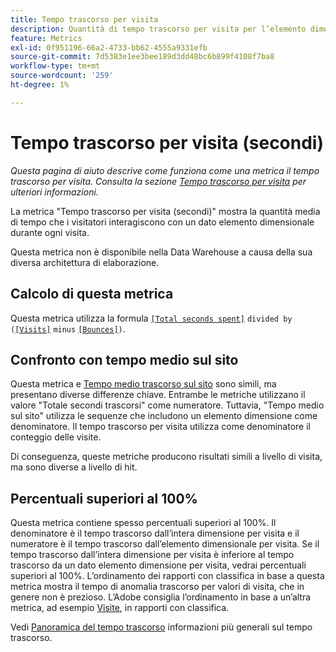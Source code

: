 ```yaml
---
title: Tempo trascorso per visita
description: Quantità di tempo trascorso per visita per l’elemento dimensione.
feature: Metrics
exl-id: 0f951196-66a2-4733-bb62-4555a9331efb
source-git-commit: 7d5383e1ee3bee189d3dd48bc6b899f4108f7ba8
workflow-type: tm+mt
source-wordcount: '259'
ht-degree: 1%

---
```


# Tempo trascorso per visita (secondi)

*Questa pagina di aiuto descrive come funziona come una metrica il tempo trascorso per visita. Consulta la sezione [Tempo trascorso per visita](../dimensions/time-spent-per-visit.md) per ulteriori informazioni.*

La metrica &quot;Tempo trascorso per visita (secondi)&quot; mostra la quantità media di tempo che i visitatori interagiscono con un dato elemento dimensionale durante ogni visita.

Questa metrica non è disponibile nella Data Warehouse a causa della sua diversa architettura di elaborazione.

## Calcolo di questa metrica

Questa metrica utilizza la formula [`[Total seconds spent]`](total-seconds-spent.md) `divided by (`[`[Visits]`](visits.md) `minus` [`[Bounces]`](bounces.md)`)`.

## Confronto con tempo medio sul sito

Questa metrica e [Tempo medio trascorso sul sito](average-time-on-site.md) sono simili, ma presentano diverse differenze chiave. Entrambe le metriche utilizzano il valore &quot;Totale secondi trascorsi&quot; come numeratore. Tuttavia, &quot;Tempo medio sul sito&quot; utilizza le sequenze che includono un elemento dimensione come denominatore. Il tempo trascorso per visita utilizza come denominatore il conteggio delle visite.

Di conseguenza, queste metriche producono risultati simili a livello di visita, ma sono diverse a livello di hit.

## Percentuali superiori al 100%

Questa metrica contiene spesso percentuali superiori al 100%. Il denominatore è il tempo trascorso dall’intera dimensione per visita e il numeratore è il tempo trascorso dall’elemento dimensionale per visita. Se il tempo trascorso dall’intera dimensione per visita è inferiore al tempo trascorso da un dato elemento dimensione per visita, vedrai percentuali superiori al 100%. L’ordinamento dei rapporti con classifica in base a questa metrica mostra il tempo di anomalia trascorso per valori di visita, che in genere non è prezioso. L’Adobe consiglia l’ordinamento in base a un’altra metrica, ad esempio [Visite](visits.md), in rapporti con classifica.

Vedi [Panoramica del tempo trascorso](time-spent.md) informazioni più generali sul tempo trascorso.
